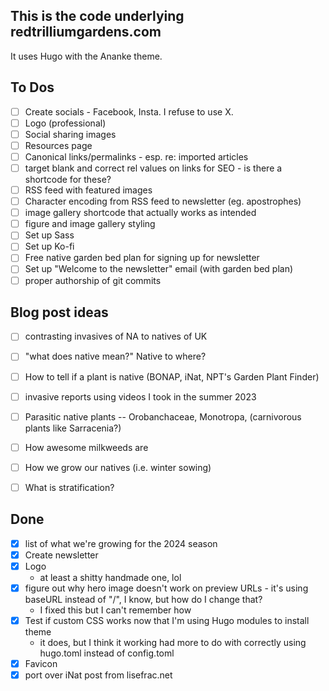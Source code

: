 ## This is the code underlying redtrilliumgardens.com

It uses Hugo with the Ananke theme.

## To Dos
- [ ] Create socials - Facebook, Insta. I refuse to use X.
- [ ] Logo (professional)
- [ ] Social sharing images
- [ ] Resources page
- [ ] Canonical links/permalinks - esp. re: imported articles
- [ ] target blank and correct rel values on links for SEO - is there a shortcode for these?
- [ ] RSS feed with featured images
- [ ] Character encoding from RSS feed to newsletter (eg. apostrophes)
- [ ] image gallery shortcode that actually works as intended
- [ ] figure and image gallery styling
- [ ] Set up Sass
- [ ] Set up Ko-fi
- [ ] Free native garden bed plan for signing up for newsletter
- [ ] Set up "Welcome to the newsletter" email (with garden bed plan)
- [ ] proper authorship of git commits

## Blog post ideas
- [ ] contrasting invasives of NA to natives of UK
- [ ] "what does native mean?" Native to where?
- [ ] How to tell if a plant is native (BONAP, iNat, NPT's Garden Plant Finder)
- [ ] invasive reports using videos I took in the summer 2023
- [ ] Parasitic native plants -- Orobanchaceae, Monotropa, (carnivorous plants like Sarracenia?)
- [ ] How awesome milkweeds are
- [ ] How we grow our natives (i.e. winter sowing)
- [ ] What is stratification?


## Done
- [x] list of what we're growing for the 2024 season
- [x] Create newsletter
- [x] Logo
  - at least a shitty handmade one, lol
- [x] figure out why hero image doesn't work on preview URLs - it's using baseURL instead of "/", I know, but how do I change that?
  - I fixed this but I can't remember how
- [x] Test if custom CSS works now that I'm using Hugo modules to install theme
  - it does, but I think it working had more to do with correctly using hugo.toml instead of config.toml
- [x] Favicon 
- [x] port over iNat post from lisefrac.net